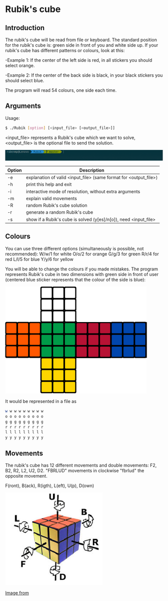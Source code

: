 # Rubik's cube

## Introduction
The rubik's cube will be read from file or keyboard.
The standard position for the rubik's cube is: green side in front of you and white side up.
If your rubik's cube has different patterns or colours, look at this:

-Example 1: If the center of the left side is red, in all stickers you should select orange.

-Example 2: If the center of the back side is black, in your black stickers you should select blue.

The program will read 54 colours, one side each time.


## Arguments
Usage:
``` bash
$ ./Rubik [option] [<input_file> [<output_file>]]
```
<input_file> represents a Rubik's cube which we want to solve, <output_file> is the optional file to send the solution.

![Demo Gurú](./img/rubik.gif)

| Option | Description |
|----|--
| -e | explanation of valid <input_file> (same format for <output_file>) |
| -h | print this help and exit |
| -i | interactive mode of resolution, without extra arguments |
| -m | explain valid movements |
| -R | random Rubik's cube solution |
| -r | generate a random Rubik's cube |
| -s | show if a Rubik's cube is solved (y[es]/n[o]), need <input_file> |


## Colours
You can use three different options (simultaneously is possible, not recommended):
   W/w/1 for white
   O/o/2 for orange
   G/g/3 for green
   R/r/4 for red
   L/l/5 for blue
   Y/y/6 for yellow

You will be able to change the colours if you made mistakes. The program represents Rubik's cube in two dimensions with green side in front of user (centered blue sticker represents that the colour of the side is blue):

![Colours](./img/colours.jpeg "Colours")

It would be represented in a file as
``` bash
w w w w w w w w w
o o o o o o o o o
g g g g g g g g g
r r r r r r r r r
l l l l l l l l l
y y y y y y y y y

```


## Movements
The rubik's cube has 12 different movements and double movements: F2, B2, R2, L2, U2, D2.
"FBRLUD" movements in clockwise
"fbrlud" the opposite movement.

F(ront), B(ack), R(igth), L(eft), U(p), D(own)

![Movements](./img/movements.jpg "Movements")

[Image from](http://rubiksolucion.blogspot.com.es/2012/07/notacion-cubo-de-rubik-3x3x3.html)
